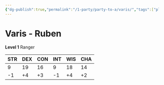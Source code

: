 ```yaml
---
{"dg-publish":true,"permalink":"/1-party/party-to-a/varis/","tags":["player"]}
---
```



# Varis - Ruben

**Level 1** Ranger

| STR | DEX | CON | INT | WIS | CHA |
| --- | --- | --- | --- | --- | --- |
| 9   | 19  | 16  | 9   | 18  | 14  |
| -1  | +4  | +3  | -1  | +4  | +2  |
